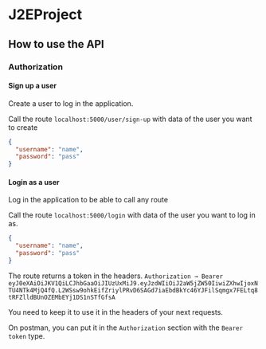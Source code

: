 # J2EProject

## How to use the API

### Authorization

#### Sign up a user

Create a user to log in the application.

Call the route `localhost:5000/user/sign-up` with data of the user you want to create
```json
{
  "username": "name",
  "password": "pass"
}
```

#### Login as a user

Log in the application to be able to call any route

Call the route `localhost:5000/login` with data of the user you want to log in as.
```json
{
  "username": "name",
  "password": "pass"
}
```

The route returns a token in the headers.
`Authorization → Bearer eyJ0eXAiOiJKV1QiLCJhbGaaOiJIUzUxMiJ9.eyJzdWIiOiJ2aW5jZW50IiwiZXhwIjoxNTU4NTk4MjQ4fQ.L2WSsw9ohkEifZriylPRvD6SAGd7iaEbdBkYc46YJFilSqmgx7FELtq8tRFZlldBUnOZEMbEYj1DS1nSTfGfsA`

You need to keep it to use it in the headers of your next requests. 

On postman, you can put it in the `Authorization` section with the `Bearer token` type.

